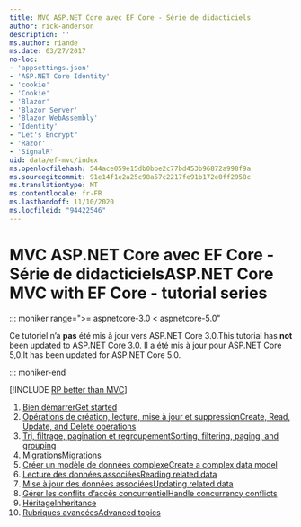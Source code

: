 ```yaml
---
title: MVC ASP.NET Core avec EF Core - Série de didacticiels
author: rick-anderson
description: ''
ms.author: riande
ms.date: 03/27/2017
no-loc:
- 'appsettings.json'
- 'ASP.NET Core Identity'
- 'cookie'
- 'Cookie'
- 'Blazor'
- 'Blazor Server'
- 'Blazor WebAssembly'
- 'Identity'
- "Let's Encrypt"
- 'Razor'
- 'SignalR'
uid: data/ef-mvc/index
ms.openlocfilehash: 544ace059e15db0bbe2c77bd453b96872a998f9a
ms.sourcegitcommit: 91e14f1e2a25c98a57c2217fe91b172e0ff2958c
ms.translationtype: MT
ms.contentlocale: fr-FR
ms.lasthandoff: 11/10/2020
ms.locfileid: "94422546"
---
```

# <a name="aspnet-core-mvc-with-ef-core---tutorial-series"></a><span data-ttu-id="ad99a-102">MVC ASP.NET Core avec EF Core - Série de didacticiels</span><span class="sxs-lookup"><span data-stu-id="ad99a-102">ASP.NET Core MVC with EF Core - tutorial series</span></span>

::: moniker range=">= aspnetcore-3.0 < aspnetcore-5.0"

<span data-ttu-id="ad99a-103">Ce tutoriel n’a **pas** été mis à jour vers ASP.NET Core 3.0.</span><span class="sxs-lookup"><span data-stu-id="ad99a-103">This tutorial has **not** been updated to ASP.NET Core 3.0.</span></span> <span data-ttu-id="ad99a-104">Il a été mis à jour pour ASP.NET Core 5,0.</span><span class="sxs-lookup"><span data-stu-id="ad99a-104">It has been updated for ASP.NET Core 5.0.</span></span>

::: moniker-end

[!INCLUDE [RP better than MVC](../../includes/RP-EF/rp-over-mvc.md)]

1. [<span data-ttu-id="ad99a-105">Bien démarrer</span><span class="sxs-lookup"><span data-stu-id="ad99a-105">Get started</span></span>](xref:data/ef-mvc/intro)
1. [<span data-ttu-id="ad99a-106">Opérations de création, lecture, mise à jour et suppression</span><span class="sxs-lookup"><span data-stu-id="ad99a-106">Create, Read, Update, and Delete operations</span></span>](xref:data/ef-mvc/crud)
1. [<span data-ttu-id="ad99a-107">Tri, filtrage, pagination et regroupement</span><span class="sxs-lookup"><span data-stu-id="ad99a-107">Sorting, filtering, paging, and grouping</span></span>](xref:data/ef-mvc/sort-filter-page)
1. [<span data-ttu-id="ad99a-108">Migrations</span><span class="sxs-lookup"><span data-stu-id="ad99a-108">Migrations</span></span>](xref:data/ef-mvc/migrations)
1. [<span data-ttu-id="ad99a-109">Créer un modèle de données complexe</span><span class="sxs-lookup"><span data-stu-id="ad99a-109">Create a complex data model</span></span>](xref:data/ef-mvc/complex-data-model)
1. [<span data-ttu-id="ad99a-110">Lecture des données associées</span><span class="sxs-lookup"><span data-stu-id="ad99a-110">Reading related data</span></span>](xref:data/ef-mvc/read-related-data)
1. [<span data-ttu-id="ad99a-111">Mise à jour des données associées</span><span class="sxs-lookup"><span data-stu-id="ad99a-111">Updating related data</span></span>](xref:data/ef-mvc/update-related-data)
1. [<span data-ttu-id="ad99a-112">Gérer les conflits d’accès concurrentiel</span><span class="sxs-lookup"><span data-stu-id="ad99a-112">Handle concurrency conflicts</span></span>](xref:data/ef-mvc/concurrency)
1. [<span data-ttu-id="ad99a-113">Héritage</span><span class="sxs-lookup"><span data-stu-id="ad99a-113">Inheritance</span></span>](xref:data/ef-mvc/inheritance)
1. [<span data-ttu-id="ad99a-114">Rubriques avancées</span><span class="sxs-lookup"><span data-stu-id="ad99a-114">Advanced topics</span></span>](xref:data/ef-mvc/advanced)
